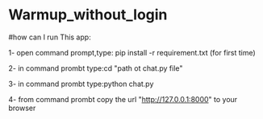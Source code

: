 # Warmup_without_login
#how can I run This app:


1- open command prompt,type: pip install -r requirement.txt (for first time)


2- in command prombt type:cd "path ot chat.py file"


3- in command prombt type:python chat.py


4- from command prombt copy the url "http://127.0.0.1:8000" to your browser
